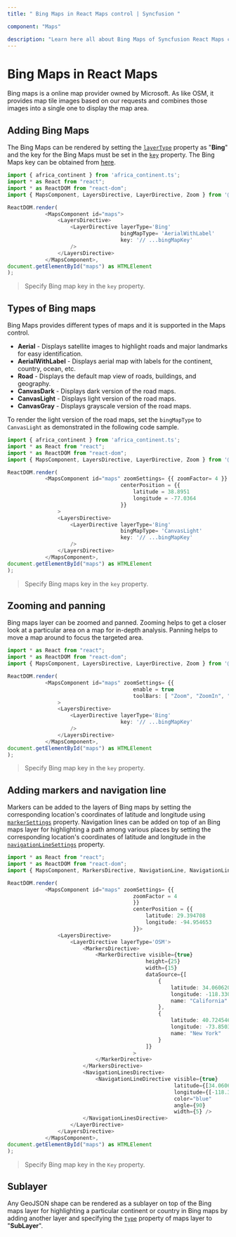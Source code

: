 ```yaml
---
title: " Bing Maps in React Maps control | Syncfusion "

component: "Maps"

description: "Learn here all about Bing Maps of Syncfusion React Maps control and more."
---
```


# Bing Maps in React Maps

Bing maps is a online map provider owned by Microsoft. As like OSM, it provides map tile images based on our requests and combines those images into a single one to display the map area.

## Adding Bing Maps

The Bing Maps can be rendered by setting the [`layerType`](../api/maps/layerSettingsModel/#layertype) property as "**Bing**" and the key for the Bing Maps must be set in the [`key`](../api/maps/layerSettingsModel/#key) property. The Bing Maps key can be obtained from [here](https://www.microsoft.com/en-us/maps/create-a-bing-maps-key).

```typescript
import { africa_continent } from 'africa_continent.ts';
import * as React from "react";
import * as ReactDOM from "react-dom";
import { MapsComponent, LayersDirective, LayerDirective, Zoom } from '@syncfusion/ej2-react-maps';

ReactDOM.render(
            <MapsComponent id="maps">
                <LayersDirective>
                    <LayerDirective layerType='Bing'
                                    bingMapType= 'AerialWithLabel'
                                    key: '// ...bingMapKey'
                    />
                </LayersDirective>
            </MapsComponent>,
document.getElementById("maps") as HTMLElement
);

```

> Specify Bing map key in the `key` property.

## Types of Bing maps

Bing Maps provides different types of maps and it is supported in the Maps control.

* **Aerial** - Displays satellite images to highlight roads and major landmarks for easy identification.
* **AerialWithLabel** - Displays aerial map with labels for the continent, country, ocean, etc.
* **Road** - Displays the default map view of roads, buildings, and geography.
* **CanvasDark** - Displays dark version of the road maps.
* **CanvasLight** - Displays light version of the road maps.
* **CanvasGray** - Displays grayscale version of the road maps.

To render the light version of the road maps, set the `bingMapType` to `CanvasLight` as demonstrated in the following code sample.

```typescript
import { africa_continent } from 'africa_continent.ts';
import * as React from "react";
import * as ReactDOM from "react-dom";
import { MapsComponent, LayersDirective, LayerDirective, Zoom } from '@syncfusion/ej2-react-maps';

ReactDOM.render(
            <MapsComponent id="maps" zoomSettings= {{ zoomFactor= 4 }}
                                    centerPosition = {{
                                        latitude = 38.8951
                                        longitude = -77.0364
                                    }}
                >
                <LayersDirective>
                    <LayerDirective layerType='Bing'
                                    bingMapType= 'CanvasLight'
                                    key: '// ...bingMapKey'
                    />
                </LayersDirective>
            </MapsComponent>,
document.getElementById("maps") as HTMLElement
);

```

> Specify Bing maps key in the `key` property.

## Zooming and panning

Bing maps layer can be zoomed and panned. Zooming helps to get a closer look at a particular area on a map for in-depth analysis. Panning helps to move a map around to focus the targeted area.

```typescript
import * as React from "react";
import * as ReactDOM from "react-dom";
import { MapsComponent, LayersDirective, LayerDirective, Zoom } from '@syncfusion/ej2-react-maps';

ReactDOM.render(
            <MapsComponent id="maps" zoomSettings= {{
                                        enable = true
                                        toolBars: [ "Zoom", "ZoomIn", "ZoomOut", "Pan", "Reset" ]}}
                >
                <LayersDirective>
                    <LayerDirective layerType='Bing'
                                    key: '// ...bingMapKey'
                    />
                </LayersDirective>
            </MapsComponent>,
document.getElementById("maps") as HTMLElement
);

```

> Specify Bing map key in the `key` property.

## Adding markers and navigation line

Markers can be added to the layers of Bing maps by setting the corresponding location's coordinates of latitude and longitude using [`markerSettings`](../api/maps/layerSettingsModel/#markersettings) property. Navigation lines can be added on top of an Bing maps layer for highlighting a path among various places by setting the corresponding location's coordinates of latitude and longitude in the [`navigationLineSettings`](../api/maps/layerSettingsModel/#navigationlinesettings) property.

```typescript
import * as React from "react";
import * as ReactDOM from "react-dom";
import { MapsComponent, MarkersDirective, NavigationLine, NavigationLinesDirective, MarkerDirective, Marker, Inject, LayersDirective, LayerDirective, Zoom } from '@syncfusion/ej2-react-maps';

ReactDOM.render(
            <MapsComponent id="maps" zoomSettings= {{
                                        zoomFactor = 4
                                        }}
                                        centerPosition = {{
                                            latitude: 29.394708
                                            longitude: -94.954653
                                        }}>
                <LayersDirective>
                    <LayerDirective layerType='OSM'>
                        <MarkersDirective>
                            <MarkerDirective visible={true}
                                            height={25}
                                            width={15}
                                            dataSource={[
                                                {
                                                    latitude: 34.060620,
                                                    longitude: -118.330491,
                                                    name: "California"
                                                },
                                                {
                                                    latitude: 40.724546,
                                                    longitude: -73.850344,
                                                    name: "New York"
                                                }
                                            ]}
                                        >
                            </MarkerDirective>
                        </MarkersDirective>
                        <NavigationLinesDirective>
                            <NavigationLineDirective visible={true}
                                                     latitude={[34.060620, 40.724546]}
                                                     longitude={[-118.330491,-73.850344]}
                                                     color="blue"
                                                     angle={90}
                                                     width={5} />
                        </NavigationLinesDirective>
                    </LayerDirective>
                </LayersDirective>
            </MapsComponent>,
document.getElementById("maps") as HTMLElement
);

```

> Specify Bing map key in the `Key` property.

## Sublayer

Any GeoJSON shape can be rendered as a sublayer on top of the Bing maps layer for highlighting a particular continent or country in Bing maps by adding another layer and specifying the [`type`](../api/maps/layerSettingsModel/#type) property of maps layer to "**SubLayer**".